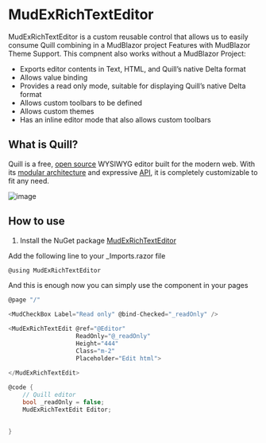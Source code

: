 # MudExRichTextEditor

MudExRichTextEditor is a custom reusable control that allows us to easily consume Quill combining in a MudBlazor project 
Features with MudBlazor Theme Support. This compnent also works without a MudBlazor Project:

- Exports editor contents in Text, HTML, and Quill’s native Delta format
- Allows value binding
- Provides a read only mode, suitable for displaying Quill’s native Delta format
- Allows custom toolbars to be defined
- Allows custom themes
- Has an inline editor mode that also allows custom toolbars

## What is Quill?
Quill is a free, [open source](https://github.com/quilljs/quill/) WYSIWYG editor built for the modern web. With its [modular architecture](https://quilljs.com/docs/modules/) and expressive [API](https://quilljs.com/docs/api/), it is completely customizable to fit any need.

![image](https://user-images.githubusercontent.com/9497415/122029542-dbcf1d80-cdc4-11eb-9034-6a57d22daac8.png)


## How to use

1. Install the NuGet package [MudExRichTextEditor](https://www.nuget.org/packages/MudExRichTextEditor/)

Add the following line to your _Imports.razor file

```c#
@using MudExRichTextEditor
```

And this is enough now you can simply use the component in your pages

```c#
@page "/"

<MudCheckBox Label="Read only" @bind-Checked="_readOnly" />

<MudExRichTextEdit @ref="@Editor"
                   ReadOnly="@_readOnly"
                   Height="444"
                   Class="m-2"
                   Placeholder="Edit html">
			 
</MudExRichTextEdit>

@code {
	// Quill editor
    bool _readOnly = false;
	MudExRichTextEdit Editor;
	

}
```
